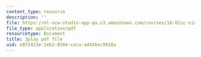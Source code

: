 ```yaml
---
content_type: resource
description: ''
file: https://ol-ocw-studio-app-qa.s3.amazonaws.com/courses/18-01sc-single-variable-calculus-fall-2010/e072413e2eb28504cecaa4416ec9918a_MK_0QHbUnIA.pdf
file_type: application/pdf
resourcetype: Document
title: 3play pdf file
uid: e072413e-2eb2-8504-ceca-a4416ec9918a
---
```

